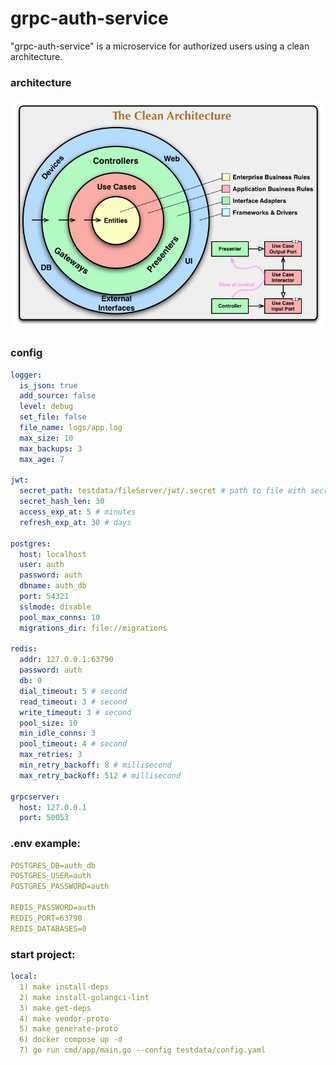 # grpc-auth-service

"grpc-auth-service" is a microservice for authorized users using a clean architecture.

### architecture

![alt text](testdata/img.png)

### config

```yaml
logger:
  is_json: true
  add_source: false
  level: debug
  set_file: false
  file_name: logs/app.log
  max_size: 10
  max_backups: 3
  max_age: 7

jwt:
  secret_path: testdata/fileServer/jwt/.secret # path to file with secret key
  secret_hash_len: 30
  access_exp_at: 5 # minutes
  refresh_exp_at: 30 # days

postgres:
  host: localhost
  user: auth
  password: auth
  dbname: auth_db
  port: 54321
  sslmode: disable
  pool_max_conns: 10
  migrations_dir: file://migrations

redis:
  addr: 127.0.0.1:63790
  password: auth
  db: 0
  dial_timeout: 5 # second
  read_timeout: 3 # second
  write_timeout: 3 # second
  pool_size: 10
  min_idle_conns: 3
  pool_timeout: 4 # second
  max_retries: 3
  min_retry_backoff: 8 # millisecond
  max_retry_backoff: 512 # millisecond

grpcserver:
  host: 127.0.0.1
  port: 50053
```

### .env example:
```yaml
POSTGRES_DB=auth_db
POSTGRES_USER=auth
POSTGRES_PASSWORD=auth

REDIS_PASSWORD=auth
REDIS_PORT=63790
REDIS_DATABASES=0
```

### start project:

```yaml
local:
  1) make install-deps
  2) make install-golangci-lint
  3) make get-deps
  4) make vendor-proto
  5) make generate-proto
  6) docker compose up -d
  7) go run cmd/app/main.go --config testdata/config.yaml
```